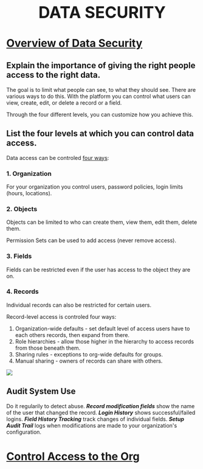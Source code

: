 **<h1 align=center>DATA SECURITY</h1>**
---
# **[Overview of Data Security](https://trailhead.salesforce.com/content/learn/modules/data_security/data_security_overview?trail_id=force_com_admin_intermediate&trailmix_creator_id=strailhead&trailmix_slug=build-your-admin-career-on-salesforce)**

## **Explain the importance of giving the right people access to the right data.**
The goal is to limit what people can see, to what they should see. There are various ways to do this. With the platform you can control what users can view, create, edit, or delete a record or a field. 

Through the four different levels, you can customize how you achieve this.

## **List the four levels at which you can control data access.**
Data access can be controled <u>four ways</u>:

### **1. Organization**
For your organization you control users, password policies, login limits (hours, locations).

### **2. Objects**
Objects can be limited to who can create them, view them, edit them, delete them.

Permission Sets can be used to add access (never remove access).

### **3. Fields**
Fields can be restricted even if the user has access to the object they are on.

### **4. Records**
Individual records can also be restricted for certain users.

Record-level access is controled four ways:
1. Organization-wide defaults - set default level of access users have to each others records, then expand from there.
2. Role hierarchies - allow those higher in the hierarchy to access records from those beneath them.
3. Sharing rules - exceptions to org-wide defaults for groups.
4. Manual sharing - owners of records can share with others.

![](https://res.cloudinary.com/hy4kyit2a/f_auto,fl_lossy,q_70/learn/modules/data_security/data_security_overview/images/ab1b4360799e29b571fb9fc51cd003e8_adg-security-sharing-concepts.jpg)

## **Audit System Use**
Do it regularily to detect abuse. ***Record modification fields*** show the name of the user that changed the record. ***Login History*** shows successful/failed logins. ***Field History Tracking*** track changes of individual fields. ***Setup Audit Trail*** logs when modifications are made to your organization's configuration.

# **[Control Access to the Org](https://trailhead.salesforce.com/content/learn/modules/data_security/data_security_org?trail_id=force_com_admin_intermediate&trailmix_creator_id=strailhead&trailmix_slug=build-your-admin-career-on-salesforce)**

## 